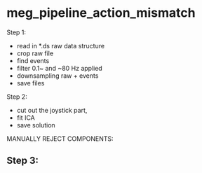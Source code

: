 # meg_pipeline_action_mismatch

Step 1:
 - read in *.ds raw data structure
 - crop raw file
 - find events
 - filter 0.1~ and ~80 Hz applied
 - downsampling raw + events
 - save files

Step 2:
 - cut out the joystick part,
 - fit ICA
 - save solution

MANUALLY REJECT COMPONENTS:

Step 3:
 - 